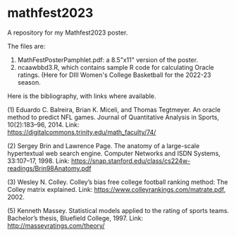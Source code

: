 # mathfest2023
A repository for my Mathfest2023 poster.

The files are:
1) MathFestPosterPamphlet.pdf: a 8.5"x11" version of the poster. 
2) ncaawbbd3.R, which contains sample R code for calculating Oracle ratings. (Here for DIII Women's College Basketball for the 2022-23 season.

Here is the bibliography, with links where available.

(1) Eduardo C. Balreira, Brian K. Miceli, and Thomas Tegtmeyer. An oracle method to predict NFL games. Journal of Quantitative Analysis
in Sports, 10(2):183–96, 2014.
Link: https://digitalcommons.trinity.edu/math_faculty/74/

(2) Sergey Brin and Lawrence Page. The anatomy of a large-scale hypertextual web search engine. Computer Networks and ISDN Systems,
33:107–17, 1998.
Link: https://snap.stanford.edu/class/cs224w-readings/Brin98Anatomy.pdf

(3) Wesley N. Colley. Colley’s bias free college football ranking method: The Colley matrix explained.
Link: https://www.colleyrankings.com/matrate.pdf, 2002.

(5) Kenneth Massey. Statistical models applied to the rating of sports teams. Bachelor’s thesis, Bluefield College, 1997.
Link: http://masseyratings.com/theory/


